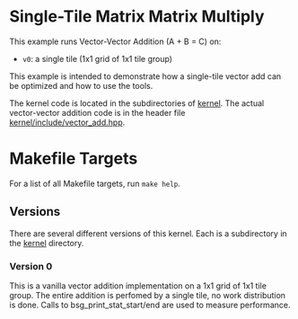 # Single-Tile Matrix Matrix Multiply

This example runs Vector-Vector Addition (A + B = C) on:
- `v0`: a single tile (1x1 grid of 1x1 tile group)

This example is intended to demonstrate how a single-tile vector add
can be optimized and how to use the tools.

The kernel code is located in the subdirectories of [kernel](kernel). The actual
vector-vector addition code is in the header file
[kernel/include/vector_add.hpp](kernel/include/vector_add.hpp). 

# Makefile Targets

For a list of all Makefile targets, run `make help`.

## Versions

There are several different versions of this kernel. Each is a subdirectory in
the [kernel](kernel) directory.

### Version 0

This is a vanilla vector addition implementation on a 1x1 grid of 1x1 tile group.
The entire addition is perfomed by a single tile, no work distribution is done.
Calls to bsg_print_stat_start/end are used to measure performance.